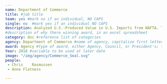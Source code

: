 ```yaml
---
name: Department of Commerce
title: #job title
team: yes #mark no if an individual, NO CAPS
single: no  #mark yes if an individual NO CAPS
description: Analyzed U.S.-Produced Value in U.S. Imports from NAFTA. Their dedication, expertise, and skill in data collection and manipulation provided the analytical basis for the U.S. position in the NAFTA Rules-of-Origin negotiations.
#description of why there winning award, in an excel spreadsheet
category: doc #reference list of categories
agency: Department of Commerce #name of agency, capitalize first letter of each name
award: Agency #type of award, either Agency, Council, or President's; this is case sensitive so make sure to match the options listed exactly. This section generates the format of the card
Year: 2018 #variable to be used at later date
image: "/img/agency/Commerce_Seal.svg"
people:
 - Chris	Rasmussen
 - Anne	Flatness

---
```


